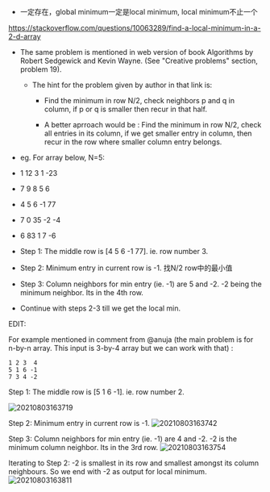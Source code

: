 - 一定存在，global minimum一定是local minimum, local minimum不止一个

https://stackoverflow.com/questions/10063289/find-a-local-minimum-in-a-2-d-array

- The same problem is mentioned in web version of book Algorithms by Robert Sedgewick and Kevin Wayne. (See "Creative problems" section, problem 19).

    - The hint for the problem given by author in that link is:

        -  Find the minimum in row N/2, check neighbors p and q in column, if p or q is smaller then recur in that half.

        - A better aprroach would be : Find the minimum in row N/2, check all entries in its column, if we get smaller entry in column, then recur in the row where smaller column entry belongs.

-  eg. For array below, N=5:

- 1  12  3   1  -23  
* 7   9  8   5   6
* 4   5  6  -1  77
* 7   0  35 -2  -4
* 6  83  1   7  -6
* Step 1: The middle row is [4   5  6  -1  77]. ie. row number 3.  

* Step 2: Minimum entry in current row is -1.  找N/2 row中的最小值

* Step 3: Column neighbors for min entry (ie. -1) are 5 and -2. -2 being the minimum neighbor. Its in the 4th row.

* Continue with steps 2-3 till we get the local min.


EDIT:

For example mentioned in comment from @anuja (the main problem is for n-by-n array. This input is 3-by-4 array but we can work with that) :

```
1 2 3  4 
5 1 6 -1
7 3 4 -2

```

Step 1: The middle row is [5 1 6 -1]. ie. row number 2.

![20210803163719](https://i.loli.net/2021/08/04/QvXPgZ4CqI6FseR.png)

Step 2: Minimum entry in current row is -1.
![20210803163742](https://i.loli.net/2021/08/04/LEeXbt9daC6uPpB.png)

Step 3: Column neighbors for min entry (ie. -1) are 4 and -2. -2 is the minimum column neighbor. Its in the 3rd row.
![20210803163754](https://i.loli.net/2021/08/04/EfLRz4N1UOpoPMi.png)

Iterating to Step 2: -2 is smallest in its row and smallest amongst its column neighbours. So we end with -2 as output for local minimum.
![20210803163811](https://i.loli.net/2021/08/04/mKZVWQfvDcuH7rC.png)